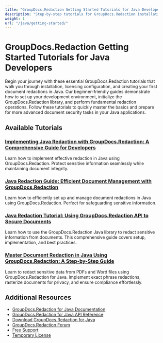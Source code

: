 ```yaml
---
title: "GroupDocs.Redaction Getting Started Tutorials for Java Developers"
description: "Step-by-step tutorials for GroupDocs.Redaction installation, licensing, setup, and creating your first document redactions in Java applications."
weight: 1
url: "/java/getting-started/"
---
```

# GroupDocs.Redaction Getting Started Tutorials for Java Developers

Begin your journey with these essential GroupDocs.Redaction tutorials that walk you through installation, licensing configuration, and creating your first document redactions in Java. Our beginner-friendly guides demonstrate how to set up your development environment, initialize the GroupDocs.Redaction library, and perform fundamental redaction operations. Follow these tutorials to quickly master the basics and prepare for more advanced document security tasks in your Java applications.

## Available Tutorials

### [Implementing Java Redaction with GroupDocs.Redaction&#58; A Comprehensive Guide for Developers](./implement-java-redaction-groupdocs-redaction-guide/)
Learn how to implement effective redaction in Java using GroupDocs.Redaction. Protect sensitive information seamlessly while maintaining document integrity.

### [Java Redaction Guide&#58; Efficient Document Management with GroupDocs.Redaction](./java-redaction-groupdocs-efficient-document-setup/)
Learn how to efficiently set up and manage document redactions in Java using GroupDocs.Redaction. Perfect for safeguarding sensitive information.

### [Java Redaction Tutorial&#58; Using GroupDocs.Redaction API to Secure Documents](./java-groupdocs-redaction-tutorial/)
Learn how to use the GroupDocs.Redaction Java library to redact sensitive information from documents. This comprehensive guide covers setup, implementation, and best practices.

### [Master Document Redaction in Java Using GroupDocs.Redaction&#58; A Step-by-Step Guide](./master-document-redaction-java-groupdocs/)
Learn to redact sensitive data from PDFs and Word files using GroupDocs.Redaction for Java. Implement exact phrase redactions, rasterize documents for privacy, and ensure compliance effortlessly.

## Additional Resources

- [GroupDocs.Redaction for Java Documentation](https://docs.groupdocs.com/redaction/java/)
- [GroupDocs.Redaction for Java API Reference](https://reference.groupdocs.com/redaction/java/)
- [Download GroupDocs.Redaction for Java](https://releases.groupdocs.com/redaction/java/)
- [GroupDocs.Redaction Forum](https://forum.groupdocs.com/c/redaction/33)
- [Free Support](https://forum.groupdocs.com/)
- [Temporary License](https://purchase.groupdocs.com/temporary-license/)
